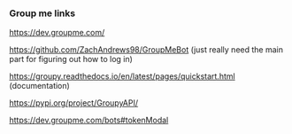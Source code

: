 ### Group me links

https://dev.groupme.com/

https://github.com/ZachAndrews98/GroupMeBot  (just really need the main part for figuring out how to log in)

https://groupy.readthedocs.io/en/latest/pages/quickstart.html (documentation)

https://pypi.org/project/GroupyAPI/

https://dev.groupme.com/bots#tokenModal

